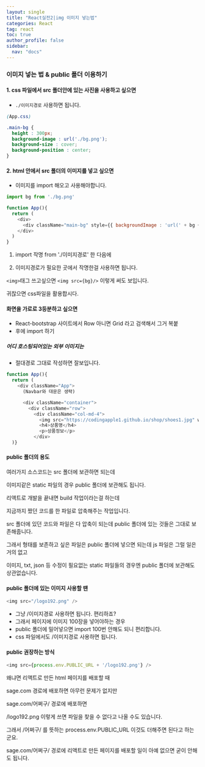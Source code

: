```yaml
---
layout: single
title: "React실전2|img 이미지 넣는법"
categories: React
tag: react
toc: true
author_profile: false
sidebar:
  nav: "docs"
---
```


### 이미지 넣는 법 & public 폴더 이용하기

#### 1. css 파일에서 src 폴더안에 있는 사진을 사용하고 싶으면 
- `./이미지경로` 사용하면 됩니다.

```css
(App.css)

.main-bg {
  height : 300px;
  background-image : url('./bg.png');
  background-size : cover;
  background-position : center;
}
```



#### 2. html 안에서 src 폴더의 이미지를 넣고 싶으면 
- 이미지를 import 해오고 사용해야합니다. 
```js
import bg from './bg.png'

function App(){
  return (
    <div>
      <div className="main-bg" style={{ backgroundImage : 'url(' + bg + ')' }}></div>
    </div>
  )
}
```

1. import 작명 from './이미지경로' 한 다음에

2. 이미지경로가 필요한 곳에서 작명한걸 사용하면 됩니다. 

`<img>`태그 쓰고싶으면 `<img src={bg}/>` 이렇게 써도 보입니다. 

귀찮으면 css파일을 활용합시다. 


#### 화면을 가로로 3등분하고 싶으면
- React-bootstrap 사이트에서 Row 아니면 Grid 라고 검색해서 그거 복붙
- 후에 import 하기


##### 어디 호스팅되어있는 외부 이미지는 
- 절대경로 그대로 작성하면 잘보입니다.

```js
function App(){
  return (
    <div className="App">
      (Navbar와 대문은 생략)

      <div className="container">
        <div className="row">
          <div className="col-md-4">
            <img src="https://codingapple1.github.io/shop/shoes1.jpg" width="80%" />
            <h4>상품명</h4>
            <p>상품정보</p>
          </div>
  )}
```


#### public 폴더의 용도
여러가지 소스코드는 src 폴더에 보관하면 되는데 

이미지같은 static 파일의 경우 public 폴더에 보관해도 됩니다.


리액트로 개발을 끝내면 build 작업이라는걸 하는데 

지금까지 짰던 코드를 한 파일로 압축해주는 작업입니다. 

src 폴더에 있던 코드와 파일은 다 압축이 되는데 public 폴더에 있는 것들은 그대로 보존해줍니다. 

그래서 형태를 보존하고 싶은 파일은 public 폴더에 넣으면 되는데 js 파일은 그럴 일은 거의 없고 

이미지, txt, json 등 수정이 필요없는 static 파일들의 경우엔 public 폴더에 보관해도 상관없습니다.


#### public 폴더에 있는 이미지 사용할 땐

```js
<img src="/logo192.png" /> 
```
- 그냥 /이미지경로 사용하면 됩니다. 편리하죠?
- 그래서 페이지에 이미지 100장을 넣어야하는 경우 
- public 폴더에 밀어넣으면 import 100번 안해도 되니 편리합니다. 
- css 파일에서도 /이미지경로 사용하면 됩니다.


#### public 권장하는 방식


```js
<img src={process.env.PUBLIC_URL + '/logo192.png'} />
```


왜냐면 리액트로 만든 html 페이지를 배포할 때

sage.com 경로에 배포하면 아무런 문제가 없지만

sage.com/어쩌구/ 경로에 배포하면

/logo192.png 이렇게 쓰면 파일을 찾을 수 없다고 나올 수도 있습니다. 

그래서 /어쩌구/ 를 뜻하는 process.env.PUBLIC_URL 이것도 더해주면 된다고 하는군요. 

 

sage.com/어쩌구/ 경로에 리액트로 만든 페이지를 배포할 일이 아예 없으면 굳이 안해도 됩니다. 